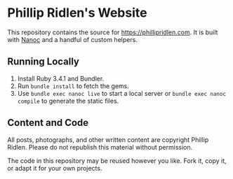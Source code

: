 # Phillip Ridlen's Website

This repository contains the source for <https://phillipridlen.com>.
It is built with [Nanoc](https://nanoc.app) and a handful of custom
helpers.

## Running Locally

1. Install Ruby 3.4.1 and Bundler.
2. Run `bundle install` to fetch the gems.
3. Use `bundle exec nanoc live` to start a local server or
   `bundle exec nanoc compile` to generate the static files.

## Content and Code

All posts, photographs, and other written content are copyright Phillip
Ridlen. Please do not republish this material without permission.

The code in this repository may be reused however you like. Fork it, copy
it, or adapt it for your own projects.
